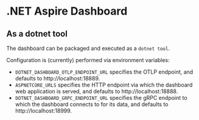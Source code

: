 # .NET Aspire Dashboard

## As a dotnet tool

The dashboard can be packaged and executed as a `dotnet tool`.

Configuration is (currently) performed via environment variables:

- `DOTNET_DASHBOARD_OTLP_ENDPOINT_URL` specifies the OTLP endpoint, and defaults to http://localhost:18889.
- `ASPNETCORE_URLS` specifies the HTTP endpoint via which the dashboard web application is served, and defaults to http://localhost:18888.
- `DOTNET_DASHBOARD_GRPC_ENDPOINT_URL` specifies the gRPC endpoint to which the dashboard connects to for its data, and defaults to http://localhost:18999.
